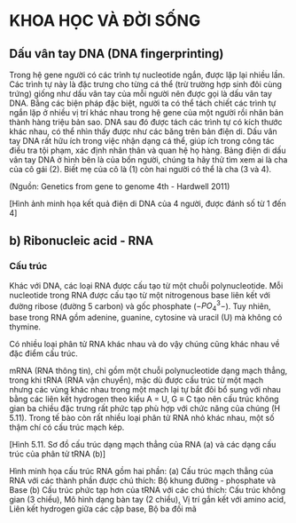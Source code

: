 # KHOA HỌC VÀ ĐỜI SỐNG

## Dấu vân tay DNA (DNA fingerprinting)

Trong hệ gene người có các trình tự nucleotide ngắn, được lặp lại nhiều lần. Các trình tự này là đặc trưng cho từng cá thể (trừ trường hợp sinh đôi cùng trứng) giống như dấu vân tay của mỗi người nên được gọi là dấu vân tay DNA. Bằng các biện pháp đặc biệt, người ta có thể tách chiết các trình tự ngắn lặp ở nhiều vị trí khác nhau trong hệ gene của một người rồi nhân bản thành hàng triệu bản sao. DNA sau đó được tách các trình tự có kích thước khác nhau, có thể nhìn thấy được như các băng trên bản điện di. Dấu vân tay DNA rất hữu ích trong việc nhận dạng cá thể, giúp ích trong công tác điều tra tội phạm, xác định nhân thân và quan hệ họ hàng. Bảng điện di dấu vân tay DNA ở hình bên là của bốn người, chúng ta hãy thử tìm xem ai là cha của cô gái (2). Biết mẹ của cô là (1) còn hai người có thể là cha (3 và 4).

(Nguồn: Genetics from gene to genome 4th - Hardwell 2011)

[Hình ảnh minh họa kết quả điện di DNA của 4 người, được đánh số từ 1 đến 4]

## b) Ribonucleic acid - RNA

### Cấu trúc

Khác với DNA, các loại RNA được cấu tạo từ một chuỗi polynucleotide. Mỗi nucleotide trong RNA được cấu tạo từ một nitrogenous base liên kết với đường ribose (đường 5 carbon) và gốc phosphate ($-PO_4^3-$). Tuy nhiên, base trong RNA gồm adenine, guanine, cytosine và uracil (U) mà không có thymine.

Có nhiều loại phân tử RNA khác nhau và do vậy chúng cũng khác nhau về đặc điểm cấu trúc.

mRNA (RNA thông tin), chỉ gồm một chuỗi polynucleotide dạng mạch thẳng, trong khi tRNA (RNA vận chuyển), mặc dù được cấu trúc từ một mạch nhưng các vùng khác nhau trong một mạch lại tự bắt đôi bổ sung với nhau bằng các liên kết hydrogen theo kiểu A = U, G ≡ C tạo nên cấu trúc không gian ba chiều đặc trưng rất phức tạp phù hợp với chức năng của chúng (H 5.11). Trong tế bào còn rất nhiều loại phân tử RNA nhỏ khác nhau, một số thậm chí có cấu trúc mạch kép.

[Hình 5.11. Sơ đồ cấu trúc dạng mạch thẳng của RNA (a) và các dạng cấu trúc của phân tử tRNA (b)]

Hình minh họa cấu trúc RNA gồm hai phần:
(a) Cấu trúc mạch thẳng của RNA với các thành phần được chú thích: Bộ khung đường - phosphate và Base
(b) Cấu trúc phức tạp hơn của tRNA với các chú thích: Cấu trúc không gian (3 chiều), Mô hình dạng bàn tay (2 chiều), Vị trí gắn kết với amino acid, Liên kết hydrogen giữa các cặp base, Bộ ba đối mã